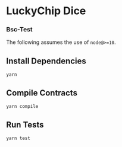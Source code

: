 # LuckyChip Dice

### Bsc-Test

The following assumes the use of `node@>=10`.

## Install Dependencies

`yarn`

## Compile Contracts

`yarn compile`

## Run Tests

`yarn test`
